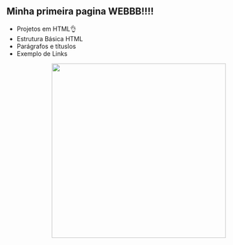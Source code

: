 ## Minha primeira pagina WEBBB!!!!
* Projetos em HTML👌
* Estrutura Básica HTML
* Parágrafos e títuslos
* Exemplo de Links
  
  
  
<img align="right" height="400" src="https://i.pinimg.com/originals/47/12/89/471289cde2490c80f60d5e85bcdfb6da.gif" />
